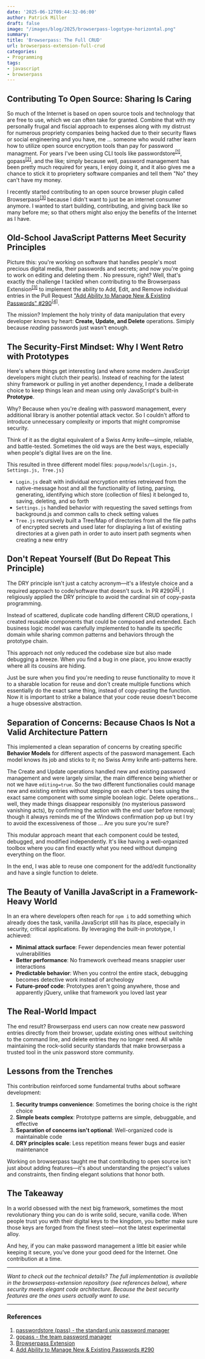 ```yaml
---
date: '2025-06-12T09:44:32-06:00'
author: Patrick Miller
draft: false
image: "/images/blog/2025/browserpass-logotype-horizontal.png"
summary: 
title: 'Browserpass: The Full CRUD'
url: browserpass-extension-full-crud
categories:
- Programming
tags:
- javascript
- browserpass
---
```

## Contributing To Open Source: Sharing Is Caring

So much of the Internet is based on open source tools and technology that are free to use, which we can often take for granted. Combine that with my personally frugal and fiscial approach to expenses along with my distrust for numerous propriety companies being hacked due to their security flaws or social engineering and you have, me ... someone who would rather learn how to utilize open source encryption tools than pay for password managment. For years I've been using CLI tools like passwordstore<sup>[[1]](#references)</sup>, gopass<sup>[[2]](#references)</sup>, and the like; simply because well, password management has been pretty much required for years, I enjoy doing it, and it also gives me a chance to stick it to proprietery software companies and tell them "No" they can't have my money. <i class="fa-regular fa-dollar-sign"></i> <i class="fa-regular fa-face-smile-wink"></i>

I recently started contributing to an open source browser plugin called Browserpass<sup>[[3]](#references)</sup> because I didn't want to just be an internet consumer anymore. I wanted to start building, contributing, and giving back like so many before me; so that others might also enjoy the benefits of the Internet as I have.

## Old-School JavaScript Patterns Meet Security Principles

Picture this: you're working on software that handles people's most precious digital media, their passwords and secrets; and now you're going to work on editing and deleting them <i class="fa-regular fa-face-surprise"></i>. No pressure, right? Well, that's exactly the challenge I tackled when contributing to the Browserpass Extension<sup>[[3]](#references)</sup> to implement the ability to Add, Edit, and Remove individual entries in the Pull Request ["Add Ability to Manage New & Existing Passwords" #290](#references)<sup>[[4]](#references)</sup>.

The mission? Implement the holy trinity of data manipulation that every developer knows by heart: **Create, Update, and Delete** operations. Simiply because *reading* passwords just wasn't enough.

## The Security-First Mindset: Why I Went Retro with Prototypes

Here's where things get interesting (and where some modern JavaScript developers might clutch their pearls). Instead of reaching for the latest shiny framework or pulling in yet another dependency, I made a deliberate choice to keep things lean and mean using only JavaScript's built-in **Prototype**.

Why? Because when you're dealing with password management, every additional library is another potential attack vector. So I couldn't afford to introduce unnecessary complexity or imports that might compromise security.

Think of it as the digital equivalent of a Swiss Army knife—simple, reliable, and battle-tested. Sometimes the old ways are the best ways, especially when people's digital lives are on the line.

This resulted in three different model files: `popup/models/{Login.js, Settings.js, Tree.js}`

- `Login.js` dealt with individual encryption entries retreieved from the native-message host and all the functionality of listing, parsing, generating, identifying which store (collection of files) it belonged to, saving, deleting, and so forth
- `Settings.js` handled behavior with requesting the saved settings from background.js and common calls to check setting values
- `Tree.js` recursively built a Tree/Map of directories from all the file paths of encrypted secrets and used later for displaying a list of existing directories at a given path in order to auto insert path segments when creating a new entry

## Don't Repeat Yourself (But Do Repeat This Principle)

The DRY principle isn't just a catchy acronym—it's a lifestyle choice and a required approach to code/software that doesn't suck. In PR #290<sup>[[4]](#references)</sup>, I religiously applied the DRY principle to avoid the cardinal sin of copy-pasta programming.

Instead of scattered, duplicate code handling different CRUD operations, I created reusable components that could be composed and extended. Each business logic model was carefully implemented to handle its specific domain while sharing common patterns and behaviors through the prototype chain.

This approach not only reduced the codebase size but also made debugging a breeze. When you find a bug in one place, you know exactly where all its cousins are hiding.

Just be sure when you find you're needing to reuse functionality to move it to a sharable location for reuse and don't create multiple functions which essentially do the exact same thing, instead of copy-pasting the function. Now it is important to strike a balance that your code reuse doesn't become a huge obsessive abstraction.

## Separation of Concerns: Because Chaos Is Not a Valid Architecture Pattern

This implemented a clean separation of concerns by creating specific **Behavior Models** for different aspects of the password management. Each model knows its job and sticks to it; no Swiss Army knife anti-patterns here.

The Create and Update operations handled new and existing password management and were largely similar, the main difference being whiether or not we have `editing=true`. So the two different functionalies could manage new and existing entries without stepping on each other's toes using the exact same component with some simple boolean logic. Delete operations... well, they made things disappear responsibly (no mysterious password vanishing acts), by confirming the action with the end user before removal; though it always reminds me of the Windows confirmation pop up but I try to avoid the excessiveness of those ... Are you sure you're sure?

This modular approach meant that each component could be tested, debugged, and modified independently. It's like having a well-organized toolbox where you can find exactly what you need without dumping everything on the floor.

In the end, I was able to reuse one component for the add/edit functionality and have a single function to delete.

## The Beauty of Vanilla JavaScript in a Framework-Heavy World

In an era where developers often reach for `npm i` to add something which already does the task, vanilla JavaScript still has its place, especially in security, critical applications. By leveraging the built-in prototype, I achieved:

- **Minimal attack surface**: Fewer dependencies mean fewer potential vulnerabilities
- **Better performance**: No framework overhead means snappier user interactions
- **Predictable behavior**: When you control the entire stack, debugging becomes detective work instead of archeology
- **Future-proof code**: Prototypes aren't going anywhere, those and apparently jQuery, unlike that framework you loved last year

## The Real-World Impact

The end result? Browserpass end users can now create new password entries directly from their browser, update existing ones without switching to the command line, and delete entries they no longer need. All while maintaining the rock-solid security standards that make browserpass a trusted tool in the unix password store community.

## Lessons from the Trenches

This contribution reinforced some fundamental truths about software development:

1. **Security trumps convenience**: Sometimes the boring choice is the right choice
2. **Simple beats complex**: Prototype patterns are simple, debuggable, and effective
3. **Separation of concerns isn't optional**: Well-organized code is maintainable code
4. **DRY principles scale**: Less repetition means fewer bugs and easier maintenance

Working on browserpass taught me that contributing to open source isn't just about adding features—it's about understanding the project's values and constraints, then finding elegant solutions that honor both.

## The Takeaway

In a world obsessed with the next big framework, sometimes the most revolutionary thing you can do is write solid, secure, vanilla code. When people trust you with their digital keys to the kingdom, you better make sure those keys are forged from the finest steel—not the latest experimental alloy.

And hey, if you can make password management a little bit easier while keeping it secure, you've done your good deed for the Internet. One contribution at a time.

---

*Want to check out the technical details? The full implementation is available in the browserpass-extension repository (see references below), where security meets elegant code architecture. Because the best security features are the ones users actually want to use.*

---

### References

1. [passwordstore (pass) - the standard unix password manager](https://www.passwordstore.org)
1. [gopass - the team password manager](https://www.gopass.pw)
1. [Browserpass Extension](https://github.com/browserpass/browserpass-extension)
1. [Add Ability to Manage New & Existing Passwords #290](https://github.com/browserpass/browserpass-extension/pull/290)
